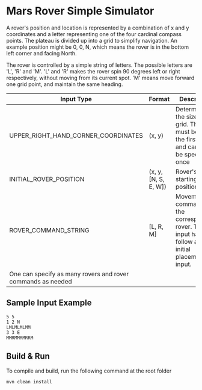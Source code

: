Mars Rover Simple Simulator
==============

A rover's position and location is represented by a combination of x and y coordinates and a letter representing one of
the four cardinal compass points. The plateau is divided up into a grid to simplify navigation. An example position 
might be 0, 0, N, which means the rover is in the bottom left corner and facing North.
 
The rover is controlled by a simple string of letters. 
The possible letters are 'L', 'R' and 'M'. 'L' and 'R' makes the rover spin 90 degrees left or right respectively, 
without moving from its current spot. 'M' means move forward one grid point, and maintain the same heading.
    
Input Type | Format | Description |
--- | --- | --- |
UPPER_RIGHT_HAND_CORNER_COORDINATES | (x, y) | Determines the size of the grid. This must be on the first line and can only be specified once |
INITIAL_ROVER_POSITION | (x, y, [N, S, E, W]) | Rover's starting position |
ROVER_COMMAND_STRING | [L, R, M] | Movement commands for the corresponding rover. This input has to follow a rover initial placement input. 
One can specify as many rovers and rover commands as needed|

Sample Input Example
---
    5 5
    1 2 N
    LMLMLMLMM
    3 3 E
    MMRMMRMRRM
        
Build & Run
---
To compile and build, run the following command at the root folder

    mvn clean install